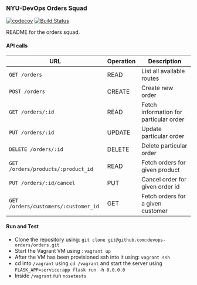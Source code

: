 ### NYU-DevOps Orders Squad
[![codecov](https://codecov.io/gh/devops-orders/orders/branch/master/graph/badge.svg)](https://codecov.io/gh/devops-orders/orders)
[![Build Status](https://travis-ci.org/devops-orders/orders.svg?branch=master)](https://travis-ci.org/devops-orders/orders)

README for the orders squad.

#### API calls
URL | Operation | Description
-- | -- | --
`GET /orders` | READ | List all available routes
`POST /orders` | CREATE | Create new order
`GET /orders/:id` | READ | Fetch information for particular order
`PUT /orders/:id` | UPDATE | Update particular order
`DELETE /orders/:id` | DELETE | Delete particular order
`GET /orders/products/:product_id` | READ | Fetch orders for given product
`PUT /orders/:id/cancel` | PUT | Cancel order for given order id
`GET /orders/customers/:customer_id` | GET | Fetch orders for a given customer

#### Run and Test
- Clone the repository using: `git clone git@github.com:devops-orders/orders.git`
- Start the Vagrant VM using : `vagrant up`
- After the VM has been provisioned ssh into it using: `vagrant ssh`
- cd into `/vagrant` using `cd /vagrant` and start the server using `FLASK_APP=service:app flask run -h 0.0.0.0`
- Inside `/vagrant` run `nosetests`
